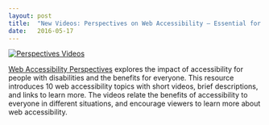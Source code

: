 ```yaml
---
layout: post
title:  "New Videos: Perspectives on Web Accessibility – Essential for Some, Useful for All"
date:   2016-05-17
---
```

<a href="https://www.w3.org/WAI/perspectives/"><span class="video-thumb"><img src="https://www.w3.org/WAI/images/perspectives_thumb.jpg" alt="Perspectives Videos" class="border1c60"></span></a>
<p><a href="https://www.w3.org/WAI/perspectives/">Web Accessibility Perspectives</a>  explores the impact of accessibility for people with disabilities and the benefits for everyone. This resource introduces 10 web accessibility topics with short videos, brief descriptions, and links to learn more. The videos relate the benefits of accessibility to everyone in different situations, and encourage viewers to learn more about web accessibility.</p>